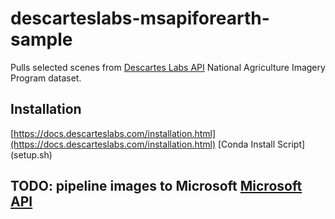 # descarteslabs-msapiforearth-sample
Pulls selected scenes from [Descartes Labs API](https://github.com/descarteslabs/descarteslabs-python) National Agriculture Imagery Program dataset.

## Installation
[https://docs.descarteslabs.com/installation.html](https://docs.descarteslabs.com/installation.html)
[Conda Install Script] (setup.sh)

## TODO: pipeline images to Microsoft [Microsoft API](https://aiforearth.portal.azure-api.net/docs/services/)

